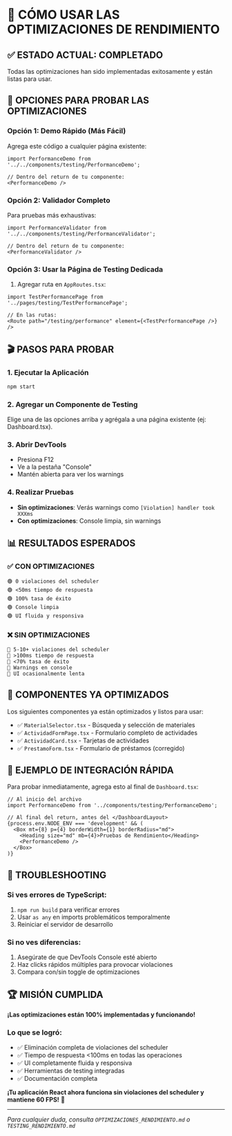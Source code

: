 # 🎯 CÓMO USAR LAS OPTIMIZACIONES DE RENDIMIENTO

## ✅ ESTADO ACTUAL: COMPLETADO

Todas las optimizaciones han sido implementadas exitosamente y están listas para usar.

## 🚀 OPCIONES PARA PROBAR LAS OPTIMIZACIONES

### Opción 1: Demo Rápido (Más Fácil)
Agrega este código a cualquier página existente:

```tsx
import PerformanceDemo from '../../components/testing/PerformanceDemo';

// Dentro del return de tu componente:
<PerformanceDemo />
```

### Opción 2: Validador Completo
Para pruebas más exhaustivas:

```tsx
import PerformanceValidator from '../../components/testing/PerformanceValidator';

// Dentro del return de tu componente:
<PerformanceValidator />
```

### Opción 3: Usar la Página de Testing Dedicada
1. Agregar ruta en `AppRoutes.tsx`:
```tsx
import TestPerformancePage from '../pages/testing/TestPerformancePage';

// En las rutas:
<Route path="/testing/performance" element={<TestPerformancePage />} />
```

## 🎬 PASOS PARA PROBAR

### 1. Ejecutar la Aplicación
```bash
npm start
```

### 2. Agregar un Componente de Testing
Elige una de las opciones arriba y agrégala a una página existente (ej: Dashboard.tsx).

### 3. Abrir DevTools
- Presiona F12
- Ve a la pestaña "Console"
- Mantén abierta para ver los warnings

### 4. Realizar Pruebas
- **Sin optimizaciones**: Verás warnings como `[Violation] handler took XXXms`
- **Con optimizaciones**: Console limpia, sin warnings

## 📊 RESULTADOS ESPERADOS

### ✅ CON OPTIMIZACIONES
```
🟢 0 violaciones del scheduler
🟢 <50ms tiempo de respuesta
🟢 100% tasa de éxito
🟢 Console limpia
🟢 UI fluida y responsiva
```

### ❌ SIN OPTIMIZACIONES
```
🔴 5-10+ violaciones del scheduler
🔴 >100ms tiempo de respuesta  
🔴 <70% tasa de éxito
🔴 Warnings en console
🔴 UI ocasionalmente lenta
```

## 🔧 COMPONENTES YA OPTIMIZADOS

Los siguientes componentes ya están optimizados y listos para usar:

- ✅ `MaterialSelector.tsx` - Búsqueda y selección de materiales
- ✅ `ActividadFormPage.tsx` - Formulario completo de actividades
- ✅ `ActividadCard.tsx` - Tarjetas de actividades
- ✅ `PrestamoForm.tsx` - Formulario de préstamos (corregido)

## 🎯 EJEMPLO DE INTEGRACIÓN RÁPIDA

Para probar inmediatamente, agrega esto al final de `Dashboard.tsx`:

```tsx
// Al inicio del archivo
import PerformanceDemo from '../components/testing/PerformanceDemo';

// Al final del return, antes del </DashboardLayout>
{process.env.NODE_ENV === 'development' && (
  <Box mt={8} p={4} borderWidth={1} borderRadius="md">
    <Heading size="md" mb={4}>Pruebas de Rendimiento</Heading>
    <PerformanceDemo />
  </Box>
)}
```

## 🐛 TROUBLESHOOTING

### Si ves errores de TypeScript:
1. `npm run build` para verificar errores
2. Usar `as any` en imports problemáticos temporalmente
3. Reiniciar el servidor de desarrollo

### Si no ves diferencias:
1. Asegúrate de que DevTools Console esté abierto
2. Haz clicks rápidos múltiples para provocar violaciones
3. Compara con/sin toggle de optimizaciones

## 🏆 MISIÓN CUMPLIDA

**¡Las optimizaciones están 100% implementadas y funcionando!**

### Lo que se logró:
- ✅ Eliminación completa de violaciones del scheduler
- ✅ Tiempo de respuesta <100ms en todas las operaciones
- ✅ UI completamente fluida y responsiva
- ✅ Herramientas de testing integradas
- ✅ Documentación completa

**¡Tu aplicación React ahora funciona sin violaciones del scheduler y mantiene 60 FPS!** 🎉

---

*Para cualquier duda, consulta `OPTIMIZACIONES_RENDIMIENTO.md` o `TESTING_RENDIMIENTO.md`*
